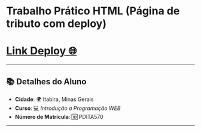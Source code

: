 # Trabalho Prático HTML (Página de tributo com deploy)

<h1><a href="https://https://deftones-pd.netlify.app/" target="_blank">Link Deploy 🌐</a></h1>

---

## 📚 **Detalhes do Aluno**

- **Cidade**: 🌍 Itabira, Minas Gerais
- **Curso**: 💻 _Introdução a Programação WEB_
- **Número de Matrícula**: 🆔 PDITA570

---

